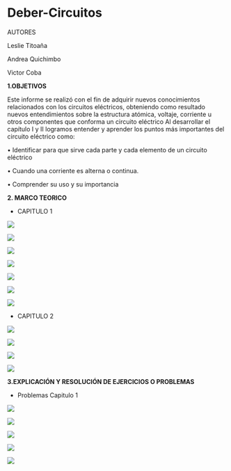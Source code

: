 # Deber-Circuitos

AUTORES

Leslie Titoaña

Andrea Quichimbo

Victor Coba

**1.OBJETIVOS**

Este informe  se realizó con el fin de adquirir nuevos conocimientos  relacionados con los circuitos eléctricos, obteniendo como resultado nuevos entendimientos  sobre la estructura atómica, voltaje, corriente u otros componentes que conforma un circuito eléctrico
Al desarrollar el capítulo  I  y II logramos entender y aprender los puntos más               importantes del circuito eléctrico como:

•	Identificar para que sirve cada parte y cada elemento de un circuito eléctrico

•	Cuando una corriente es alterna o continua.

•	Comprender su uso y su importancia

**2. MARCO TEORICO**


*  CAPITULO 1

![](https://github.com/LeslieTitoana1/Deber-Circuitos/blob/main/WhatsApp%20Image%202021-06-01%20at%2017.15.33.jpeg)

![](https://github.com/LeslieTitoana1/Deber-Circuitos/blob/main/WhatsApp%20Image%202021-06-01%20at%2017.15.33%20(1).jpeg)

![](https://github.com/LeslieTitoana1/Deber-Circuitos/blob/main/WhatsApp%20Image%202021-06-01%20at%2017.15.33%20(2).jpeg)

![](https://github.com/LeslieTitoana1/Deber-Circuitos/blob/main/WhatsApp%20Image%202021-06-01%20at%2017.15.33%20(3).jpeg)

![](https://github.com/LeslieTitoana1/Deber-Circuitos/blob/main/WhatsApp%20Image%202021-06-01%20at%2017.15.33%20(4).jpeg)

![](https://github.com/LeslieTitoana1/Deber-Circuitos/blob/main/WhatsApp%20Image%202021-06-01%20at%2017.15.33%20(5).jpeg)

![](https://github.com/LeslieTitoana1/Deber-Circuitos/blob/main/WhatsApp%20Image%202021-06-01%20at%2017.15.33%20(6).jpeg)

* CAPITULO 2

![](https://github.com/LeslieTitoana1/Deber-Circuitos/blob/main/WhatsApp%20Image%202021-06-01%20at%2017.11.06.jpeg)


![](https://github.com/LeslieTitoana1/Deber-Circuitos/blob/main/WhatsApp%20Image%202021-06-01%20at%2017.11.06%20(1).jpeg)


![](https://github.com/LeslieTitoana1/Deber-Circuitos/blob/main/WhatsApp%20Image%202021-06-01%20at%2017.11.06%20(2).jpeg)


![](https://github.com/LeslieTitoana1/Deber-Circuitos/blob/main/WhatsApp%20Image%202021-06-01%20at%2017.11.06%20(3).jpeg)


**3.EXPLICACIÓN Y RESOLUCIÓN DE EJERCICIOS O PROBLEMAS**

* Problemas Capitulo  1

![](https://github.com/LeslieTitoana1/Deber-Circuitos/blob/main/WhatsApp%20Image%202021-06-01%20at%2017.10.12.jpeg)

![](https://github.com/LeslieTitoana1/Deber-Circuitos/blob/main/WhatsApp%20Image%202021-06-01%20at%2017.10.12%20(1).jpeg)

![](https://github.com/LeslieTitoana1/Deber-Circuitos/blob/main/WhatsApp%20Image%202021-06-01%20at%2017.10.12%20(2).jpeg)

![](https://github.com/LeslieTitoana1/Deber-Circuitos/blob/main/WhatsApp%20Image%202021-06-01%20at%2017.10.12%20(3).jpeg)

![](https://github.com/LeslieTitoana1/Deber-Circuitos/blob/main/WhatsApp%20Image%202021-06-01%20at%2017.10.12%20(4).jpeg)










